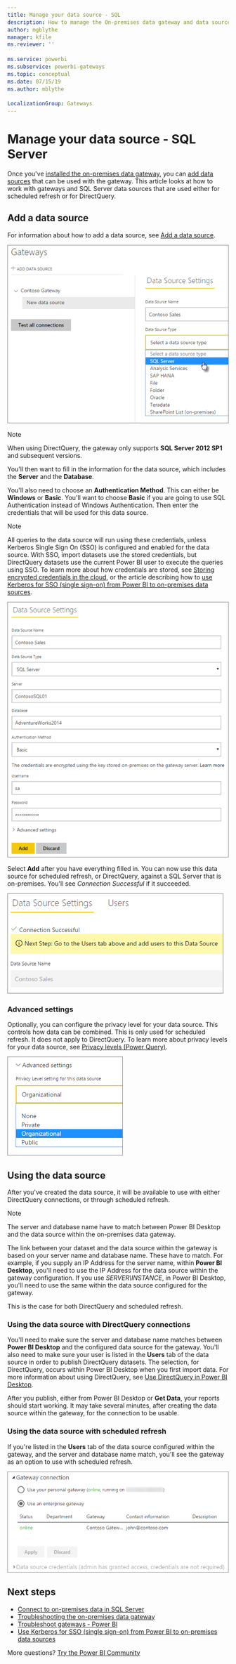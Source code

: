 ```yaml
---
title: Manage your data source - SQL
description: How to manage the On-premises data gateway and data sources that belong to that gateway.
author: mgblythe
manager: kfile
ms.reviewer: ''

ms.service: powerbi
ms.subservice: powerbi-gateways
ms.topic: conceptual
ms.date: 07/15/19
ms.author: mblythe

LocalizationGroup: Gateways
---
```

# Manage your data source - SQL Server

Once you've [installed the on-premises data gateway](/data-integration/gateway/service-gateway-install), you can [add data sources](service-gateway-data-sources.md#add-a-data-source) that can be used with the gateway. This article looks at how to work with gateways and SQL Server data sources that are used either for scheduled refresh or for DirectQuery.

## Add a data source

For information about how to add a data source, see [Add a data source](service-gateway-data-sources.md#add-a-data-source).

![Select the SQL Server data source](media/service-gateway-enterprise-manage-sql/datasourcesettings2.png)

> [!NOTE]
> When using DirectQuery, the gateway only supports **SQL Server 2012 SP1** and subsequent versions.

You'll then want to fill in the information for the data source, which includes the **Server** and the **Database**.  

You'll also need to choose an **Authentication Method**. This can either be **Windows** or **Basic**. You'll want to choose **Basic** if you are going to use SQL Authentication instead of Windows Authentication. Then enter the credentials that will be used for this data source.

> [!NOTE]
> All queries to the data source will run using these credentials, unless Kerberos Single Sign On (SSO) is configured and enabled for the data source. With SSO, import datasets use the stored credentials, but DirectQuery datasets use the current Power BI user to execute the queries using SSO. To learn more about how credentials are stored, see [Storing encrypted credentials in the cloud](service-gateway-data-sources.md#storing-encrypted-credentials-in-the-cloud), or the article describing how to [use Kerberos for SSO (single sign-on) from Power BI to on-premises data sources](service-gateway-sso-kerberos.md).

![Filling in the data source settings](media/service-gateway-enterprise-manage-sql/datasourcesettings3.png)

Select **Add** after you have everything filled in. You can now use this data source for scheduled refresh, or DirectQuery, against a SQL Server that is on-premises. You'll see *Connection Successful* if it succeeded.

![Displaying the connection status](media/service-gateway-enterprise-manage-sql/datasourcesettings4.png)

### Advanced settings

Optionally, you can configure the privacy level for your data source. This controls how data can be combined. This is only used for scheduled refresh. It does not apply to DirectQuery. To learn more about privacy levels for your data source, see [Privacy levels (Power Query)](https://support.office.com/article/Privacy-levels-Power-Query-CC3EDE4D-359E-4B28-BC72-9BEE7900B540).

![Setting the privacy level](media/service-gateway-enterprise-manage-sql/datasourcesettings9.png)

## Using the data source

After you've created the data source, it will be available to use with either DirectQuery connections, or through scheduled refresh.

> [!NOTE]
> The server and database name have to match between Power BI Desktop and the data source within the on-premises data gateway.

The link between your dataset and the data source within the gateway is based on your server name and database name. These have to match. For example, if you supply an IP Address for the server name, within **Power BI Desktop**, you'll need to use the IP Address for the data source within the gateway configuration. If you use *SERVER\INSTANCE*, in Power BI Desktop, you'll need to use the same within the data source configured for the gateway.

This is the case for both DirectQuery and scheduled refresh.

### Using the data source with DirectQuery connections

You'll need to make sure the server and database name matches between **Power BI Desktop** and the configured data source for the gateway. You'll also need to make sure your user is listed in the **Users** tab of the data source in order to publish DirectQuery datasets. The selection, for DirectQuery, occurs within Power BI Desktop when you first import data. For more information about using DirectQuery, see [Use DirectQuery in Power BI Desktop](desktop-use-directquery.md).

After you publish, either from Power BI Desktop or **Get Data**, your reports should start working. It may take several minutes, after creating the data source within the gateway, for the connection to be usable.

### Using the data source with scheduled refresh

If you're listed in the **Users** tab of the data source configured within the gateway, and the server and database name match, you'll see the gateway as an option to use with scheduled refresh.

![Displaying the users](media/service-gateway-enterprise-manage-sql/powerbi-gateway-enterprise-schedule-refresh.png)

## Next steps

* [Connect to on-premises data in SQL Server](service-gateway-sql-tutorial.md)
* [Troubleshooting the on-premises data gateway](/data-integration/gateway/service-gateway-tshoot)
* [Troubleshoot gateways - Power BI](service-gateway-onprem-tshoot.md)
* [Use Kerberos for SSO (single sign-on) from Power BI to on-premises data sources](service-gateway-sso-kerberos.md)

More questions? [Try the Power BI Community](http://community.powerbi.com/)

